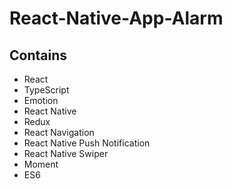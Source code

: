 # React-Native-App-Alarm

## Contains

* React
* TypeScript
* Emotion
* React Native
* Redux
* React Navigation
* React Native Push Notification
* React Native Swiper
* Moment
* ES6

